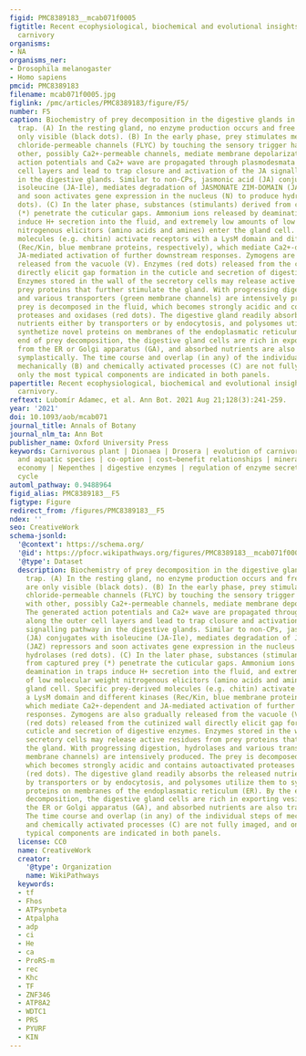 ```yaml
---
figid: PMC8389183__mcab071f0005
figtitle: Recent ecophysiological, biochemical and evolutional insights into plant
  carnivory
organisms:
- NA
organisms_ner:
- Drosophila melanogaster
- Homo sapiens
pmcid: PMC8389183
filename: mcab071f0005.jpg
figlink: /pmc/articles/PMC8389183/figure/F5/
number: F5
caption: Biochemistry of prey decomposition in the digestive glands in the Dionaea
  trap. (A) In the resting gland, no enzyme production occurs and free ribosomes are
  only visible (black dots). (B) In the early phase, prey stimulates mechano-sensitive,
  chloride-permeable channels (FLYC) by touching the sensory trigger hairs that, with
  other, possibly Ca2+-permeable channels, mediate membrane depolarization. The generated
  action potentials and Ca2+ wave are propagated through plasmodesmata along the outer
  cell layers and lead to trap closure and activation of the JA signalling pathway
  in the digestive glands. Similar to non-CPs, jasmonic acid (JA) conjugates with
  isoleucine (JA-Ile), mediates degradation of JASMONATE ZIM-DOMAIN (JAZ) repressors
  and soon activates gene expression in the nucleus (N) to produce hydrolases (red
  dots). (C) In the later phase, substances (stimulants) derived from captured prey
  (*) penetrate the cuticular gaps. Ammonium ions released by deamination in traps
  induce H+ secretion into the fluid, and extremely low amounts of low molecular weight
  nitrogenous elicitors (amino acids and amines) enter the gland cell. Specific prey-derived
  molecules (e.g. chitin) activate receptors with a LysM domain and different kinases
  (Rec/Kin, blue membrane proteins, respectively), which mediate Ca2+-dependent and
  JA-mediated activation of further downstream responses. Zymogens are also gradually
  released from the vacuole (V). Enzymes (red dots) released from the cutinized wall
  directly elicit gap formation in the cuticle and secretion of digestive enzymes.
  Enzymes stored in the wall of the secretory cells may release active residues from
  prey proteins that further stimulate the gland. With progressing digestion, hydrolases
  and various transporters (green membrane channels) are intensively produced. The
  prey is decomposed in the fluid, which becomes strongly acidic and contains autoactivated
  proteases and oxidases (red dots). The digestive gland readily absorbs the released
  nutrients either by transporters or by endocytosis, and polysomes utilize them to
  synthetize novel proteins on membranes of the endoplasmatic reticulum (ER). By the
  end of prey decomposition, the digestive gland cells are rich in exporting vesicules
  from the ER or Golgi apparatus (GA), and absorbed nutrients are also transported
  symplastically. The time course and overlap (in any) of the individual steps of
  mechanically (B) and chemically activated processes (C) are not fully imaged, and
  only the most typical components are indicated in both panels.
papertitle: Recent ecophysiological, biochemical and evolutional insights into plant
  carnivory.
reftext: Lubomír Adamec, et al. Ann Bot. 2021 Aug 21;128(3):241-259.
year: '2021'
doi: 10.1093/aob/mcab071
journal_title: Annals of Botany
journal_nlm_ta: Ann Bot
publisher_name: Oxford University Press
keywords: Carnivorous plant | Dionaea | Drosera | evolution of carnivory | terrestrial
  and aquatic species | co-option | cost–benefit relationships | mineral nutrient
  economy | Nepenthes | digestive enzymes | regulation of enzyme secretion | hunting
  cycle
automl_pathway: 0.9488964
figid_alias: PMC8389183__F5
figtype: Figure
redirect_from: /figures/PMC8389183__F5
ndex: ''
seo: CreativeWork
schema-jsonld:
  '@context': https://schema.org/
  '@id': https://pfocr.wikipathways.org/figures/PMC8389183__mcab071f0005.html
  '@type': Dataset
  description: Biochemistry of prey decomposition in the digestive glands in the Dionaea
    trap. (A) In the resting gland, no enzyme production occurs and free ribosomes
    are only visible (black dots). (B) In the early phase, prey stimulates mechano-sensitive,
    chloride-permeable channels (FLYC) by touching the sensory trigger hairs that,
    with other, possibly Ca2+-permeable channels, mediate membrane depolarization.
    The generated action potentials and Ca2+ wave are propagated through plasmodesmata
    along the outer cell layers and lead to trap closure and activation of the JA
    signalling pathway in the digestive glands. Similar to non-CPs, jasmonic acid
    (JA) conjugates with isoleucine (JA-Ile), mediates degradation of JASMONATE ZIM-DOMAIN
    (JAZ) repressors and soon activates gene expression in the nucleus (N) to produce
    hydrolases (red dots). (C) In the later phase, substances (stimulants) derived
    from captured prey (*) penetrate the cuticular gaps. Ammonium ions released by
    deamination in traps induce H+ secretion into the fluid, and extremely low amounts
    of low molecular weight nitrogenous elicitors (amino acids and amines) enter the
    gland cell. Specific prey-derived molecules (e.g. chitin) activate receptors with
    a LysM domain and different kinases (Rec/Kin, blue membrane proteins, respectively),
    which mediate Ca2+-dependent and JA-mediated activation of further downstream
    responses. Zymogens are also gradually released from the vacuole (V). Enzymes
    (red dots) released from the cutinized wall directly elicit gap formation in the
    cuticle and secretion of digestive enzymes. Enzymes stored in the wall of the
    secretory cells may release active residues from prey proteins that further stimulate
    the gland. With progressing digestion, hydrolases and various transporters (green
    membrane channels) are intensively produced. The prey is decomposed in the fluid,
    which becomes strongly acidic and contains autoactivated proteases and oxidases
    (red dots). The digestive gland readily absorbs the released nutrients either
    by transporters or by endocytosis, and polysomes utilize them to synthetize novel
    proteins on membranes of the endoplasmatic reticulum (ER). By the end of prey
    decomposition, the digestive gland cells are rich in exporting vesicules from
    the ER or Golgi apparatus (GA), and absorbed nutrients are also transported symplastically.
    The time course and overlap (in any) of the individual steps of mechanically (B)
    and chemically activated processes (C) are not fully imaged, and only the most
    typical components are indicated in both panels.
  license: CC0
  name: CreativeWork
  creator:
    '@type': Organization
    name: WikiPathways
  keywords:
  - tf
  - Fhos
  - ATPsynbeta
  - Atpalpha
  - adp
  - ci
  - He
  - ca
  - ProRS-m
  - rec
  - Khc
  - TF
  - ZNF346
  - ATP8A2
  - WDTC1
  - PRS
  - PYURF
  - KIN
---
```

